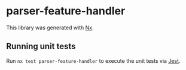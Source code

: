 # parser-feature-handler

This library was generated with [Nx](https://nx.dev).

## Running unit tests

Run `nx test parser-feature-handler` to execute the unit tests via [Jest](https://jestjs.io).
